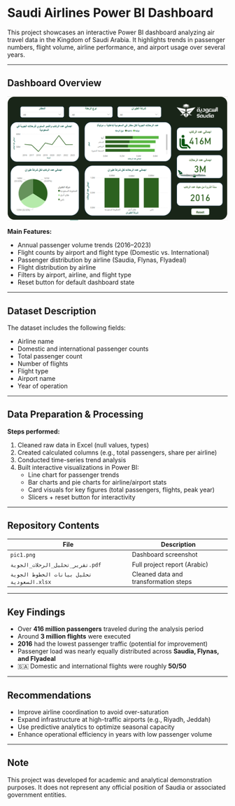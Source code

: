 # Saudi Airlines Power BI Dashboard

This project showcases an interactive Power BI dashboard analyzing air travel data in the Kingdom of Saudi Arabia. It highlights trends in passenger numbers, flight volume, airline performance, and airport usage over several years.

---

## Dashboard Overview

![Saudi Airlines Dashboard](pic1.png)

**Main Features:**
- Annual passenger volume trends (2016–2023)
- Flight counts by airport and flight type (Domestic vs. International)
- Passenger distribution by airline (Saudia, Flynas, Flyadeal)
- Flight distribution by airline
- Filters by airport, airline, and flight type
- Reset button for default dashboard state

---

## Dataset Description

The dataset includes the following fields:
- Airline name
- Domestic and international passenger counts
- Total passenger count
- Number of flights
- Flight type
- Airport name
- Year of operation

---

## Data Preparation & Processing

**Steps performed:**
1. Cleaned raw data in Excel (null values, types)
2. Created calculated columns (e.g., total passengers, share per airline)
3. Conducted time-series trend analysis
4. Built interactive visualizations in Power BI:
   - Line chart for passenger trends
   - Bar charts and pie charts for airline/airport stats
   - Card visuals for key figures (total passengers, flights, peak year)
   - Slicers + reset button for interactivity

---

## Repository Contents

| File | Description |
|------|-------------|
| `pic1.png` | Dashboard screenshot |
| `تقرير_تحليل_الرحلات_الجوية.pdf` | Full project report (Arabic) |
| `تحليل بيانات الخطوط الجوية السعودية.xlsx` | Cleaned data and transformation steps |

---

## Key Findings

- Over **416 million passengers** traveled during the analysis period
- Around **3 million flights** were executed
- **2016** had the lowest passenger traffic (potential for improvement)
- Passenger load was nearly equally distributed across **Saudia, Flynas, and Flyadeal**
- 🇸🇦 Domestic and international flights were roughly **50/50**

---

## Recommendations

- Improve airline coordination to avoid over-saturation
- Expand infrastructure at high-traffic airports (e.g., Riyadh, Jeddah)
- Use predictive analytics to optimize seasonal capacity
- Enhance operational efficiency in years with low passenger volume

---

## Note

This project was developed for academic and analytical demonstration purposes. It does not represent any official position of Saudia or associated government entities.
